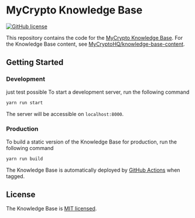 # MyCrypto Knowledge Base

[![GitHub license](https://img.shields.io/badge/license-MIT-blue.svg)](./LICENSE)

This repository contains the code for the [MyCrypto Knowledge Base](https://support.mycrypto.com). For the Knowledge Base content, see [MyCryptoHQ/knowledge-base-content](https://github.com/MyCryptoHQ/knowledge-base-content).

## Getting Started

### Development
just test possible
To start a development server, run the following command

```bash
yarn run start
```

The server will be accessible on `localhost:8000`.

### Production

To build a static version of the Knowledge Base for production, run the following command

```bash
yarn run build
```

The Knowledge Base is automatically deployed by [GitHub Actions](https://github.com/MyCryptoHQ/knowledge-base/blob/master/.github/workflows/deployment.yml) when tagged.

## License

The Knowledge Base is [MIT licensed](./LICENSE).
